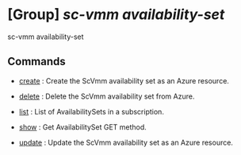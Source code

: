 # [Group] _sc-vmm availability-set_

sc-vmm availability-set

## Commands

- [create](/Commands/sc-vmm/availability-set/_create.md)
: Create the ScVmm availability set as an Azure resource.

- [delete](/Commands/sc-vmm/availability-set/_delete.md)
: Delete the ScVmm availability set from Azure.

- [list](/Commands/sc-vmm/availability-set/_list.md)
: List of AvailabilitySets in a subscription.

- [show](/Commands/sc-vmm/availability-set/_show.md)
: Get AvailabilitySet GET method.

- [update](/Commands/sc-vmm/availability-set/_update.md)
: Update the ScVmm availability set as an Azure resource.
